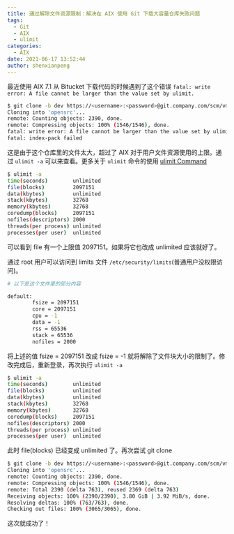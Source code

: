 ```yaml
---
title: 通过解除文件资源限制：解决在 AIX 使用 Git 下载大容量仓库失败问题
tags:
  - Git
  - AIX
  - ulimit
categories:
  - AIX
date: 2021-06-17 13:52:44
author: shenxianpeng
---
```


最近使用 AIX 7.1 从 Bitucket 下载代码的时候遇到了这个错误 `fatal: write error: A file cannot be larger than the value set by ulimit.`

```bash
$ git clone -b dev https://<username>:<password>@git.company.com/scm/vmcc/opensrc.git --depth 1
Cloning into 'opensrc'...
remote: Counting objects: 2390, done.
remote: Compressing objects: 100% (1546/1546), done.
fatal: write error: A file cannot be larger than the value set by ulimit.
fatal: index-pack failed
```

这是由于这个仓库里的文件太大，超过了 AIX 对于用户文件资源使用的上限。通过 `ulimit -a` 可以来查看。更多关于 `ulimit` 命令的使用 [ulimit Command](https://www.ibm.com/docs/en/aix/7.1?topic=u-ulimit-command)

```bash
$ ulimit -a
time(seconds)        unlimited
file(blocks)         2097151
data(kbytes)         unlimited
stack(kbytes)        32768
memory(kbytes)       32768
coredump(blocks)     2097151
nofiles(descriptors) 2000
threads(per process) unlimited
processes(per user)  unlimited
```

可以看到 file 有一个上限值 2097151。如果将它也改成 unlimited 应该就好了。

通过 root 用户可以访问到 limits 文件 `/etc/security/limits`(普通用户没权限访问)。

```bash
# 以下是这个文件里的部分内容

default:
        fsize = 2097151
        core = 2097151
        cpu = -1
        data = -1
        rss = 65536
        stack = 65536
        nofiles = 2000
```

将上述的值 fsize = 2097151 改成 fsize = -1 就将解除了文件块大小的限制了。修改完成后，重新登录，再次执行 `ulimit -a`

```bash
$ ulimit -a
time(seconds)        unlimited
file(blocks)         unlimited
data(kbytes)         unlimited
stack(kbytes)        32768
memory(kbytes)       32768
coredump(blocks)     2097151
nofiles(descriptors) 2000
threads(per process) unlimited
processes(per user)  unlimited
```
此时 file(blocks) 已经变成 unlimited 了。再次尝试 git clone

```bash
$ git clone -b dev https://<username>:<password>@git.company.com/scm/vmcc/opensrc.git --depth 1
Cloning into 'opensrc'...
remote: Counting objects: 2390, done.
remote: Compressing objects: 100% (1546/1546), done.
remote: Total 2390 (delta 763), reused 2369 (delta 763)
Receiving objects: 100% (2390/2390), 3.80 GiB | 3.92 MiB/s, done.
Resolving deltas: 100% (763/763), done.
Checking out files: 100% (3065/3065), done.
```

这次就成功了！
